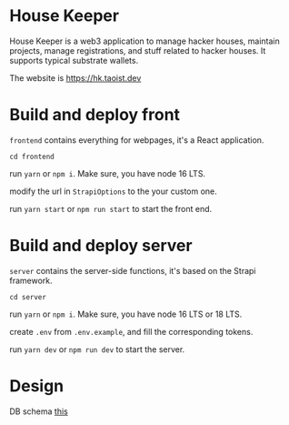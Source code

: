 # House Keeper

House Keeper is a web3 application to manage hacker houses, maintain projects, manage registrations, and stuff related to hacker houses. It supports typical substrate wallets.

The website is https://hk.taoist.dev

# Build and deploy front

`frontend` contains everything for webpages, it's a React application.

```
cd frontend
```

run `yarn` or `npm i`. Make sure, you have node 16 LTS.

modify the url in `StrapiOptions` to the your custom one.

run `yarn start` or `npm run start` to start the front end.

# Build and deploy server

`server` contains the server-side functions, it's based on the Strapi framework.

```
cd server
```

run `yarn` or `npm i`. Make sure, you have node 16 LTS or 18 LTS.

create `.env` from `.env.example`, and fill the corresponding tokens.

run `yarn dev` or `npm run dev` to start the server.

# Design

DB schema [this](./server/DB.md)